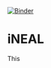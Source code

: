 [![Binder](https://mybinder.org/badge_logo.svg)](https://mybinder.org/v2/gh/admixVIE/iNEAL/HEAD)

# iNEAL

This
